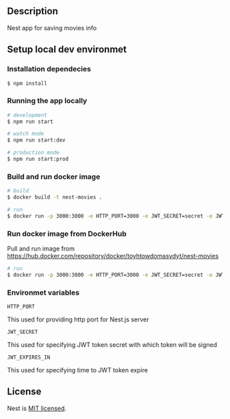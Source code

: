 ## Description

Nest app for saving movies info

## Setup local dev environmet

### Installation dependecies

```bash
$ npm install
```

### Running the app locally

```bash
# development
$ npm run start

# watch mode
$ npm run start:dev

# production mode
$ npm run start:prod
```

### Build and run docker image

```bash
# build
$ docker build -t nest-movies .

# run
$ docker run -p 3000:3000 -e HTTP_PORT=3000 -e JWT_SECRET=secret -e JWT_EXPIRES_IN=60s nest-movies
```

### Run docker image from DockerHub

Pull and run image from https://hub.docker.com/repository/docker/toyhtowdomasydyt/nest-movies

```bash
# run
$ docker run -p 3000:3000 -e HTTP_PORT=3000 -e JWT_SECRET=secret -e JWT_EXPIRES_IN=60s toyhtowdomasydyt/nest-movies
```

### Environmet variables

`HTTP_PORT`

This used for providing http port for Nest.js server

`JWT_SECRET`

This used for specifying JWT token secret with which token will be signed

`JWT_EXPIRES_IN`

This used for specifying time to JWT token expire

## License

Nest is [MIT licensed](LICENSE).
